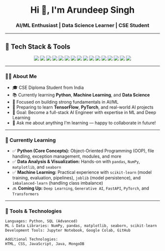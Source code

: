 <h1 align="center">Hi 🤖, I'm Arundeep Singh</h1>
<h3 align="center">AI/ML Enthusiast | Data Science Learner | CSE Student</h3>

<p align="center">

---

## 🚀 Tech Stack & Tools

<p align="center">

<!-- 🧠 Regularly Used (AI/ML & Dev Tools) -->
<img src="https://img.shields.io/badge/Python-3670A0?style=for-the-badge&logo=python&logoColor=yellow" />
<img src="https://img.shields.io/badge/NumPy-013243?style=for-the-badge&logo=numpy&logoColor=white" />
<img src="https://img.shields.io/badge/Pandas-150458?style=for-the-badge&logo=pandas&logoColor=white" />
<img src="https://img.shields.io/badge/Matplotlib-001C58?style=for-the-badge&logo=matplotlib&logoColor=white" />
<img src="https://img.shields.io/badge/Seaborn-2E6E8E?style=for-the-badge&logo=seaborn&logoColor=white" />
<img src="https://img.shields.io/badge/Scikit--Learn-F7931E?style=for-the-badge&logo=scikitlearn&logoColor=white" />
<img src="https://img.shields.io/badge/Machine%20Learning-0A66C2?style=for-the-badge&logo=github&logoColor=white" />
<img src="https://img.shields.io/badge/Jupyter-F37626?style=for-the-badge&logo=jupyter&logoColor=white" />
<img src="https://img.shields.io/badge/Google%20Colab-F9AB00?style=for-the-badge&logo=googlecolab&logoColor=white" />
<img src="https://img.shields.io/badge/GitHub-181717?style=for-the-badge&logo=github&logoColor=white" />
<img src="https://img.shields.io/badge/SQL-003B57?style=for-the-badge&logo=mysql&logoColor=white" />

<!-- 🌐 Familiar With -->
<img src="https://img.shields.io/badge/HTML5-E34F26?style=for-the-badge&logo=html5&logoColor=white" />
<img src="https://img.shields.io/badge/CSS3-1572B6?style=for-the-badge&logo=css3&logoColor=white" />
<img src="https://img.shields.io/badge/JavaScript-F7DF1E?style=for-the-badge&logo=javascript&logoColor=black" />
<img src="https://img.shields.io/badge/Java-ED8B00?style=for-the-badge&logo=java&logoColor=white" />
<img src="https://img.shields.io/badge/MongoDB-4EA94B?style=for-the-badge&logo=mongodb&logoColor=white" />

</p>

---

### 👨‍💻 About Me

- 🎓 CSE Diploma Student from India  
- 📚 Currently learning **Python**, **Machine Learning**, and **Data Science**  
- 🤖 Focused on building strong fundamentals in AI/ML  
- 🌱 Preparing to learn **TensorFlow**, **PyTorch**, and real-world AI projects  
- 🎯 Goal: Become a full-stack AI Engineer with expertise in ML and Deep Learning  
- 💬 Ask me about anything I'm learning — happy to collaborate in future!

---

### 📌 Currently Learning

- ✅ **Python (Core Concepts):** Object-Oriented Programming (OOP), file handling, exception management, modules, and more  
- ✅ **Data Analysis & Visualization:** Hands-on with `pandas`, `NumPy`, `matplotlib`, and `seaborn`  
- ✅ **Machine Learning:** Practical experience with `scikit-learn` (model training, evaluation, pipelines), `joblib` (model persistence), and `imbalanced-learn` (handling class imbalance)  
- 🔜 **Coming Up:** `Deep Learning`, `Generative AI`, `FastAPI`, `PyTorch`, and `Transformers`

---

### 🧰 Tools & Technologies

```python
Languages: Python, SQL (Advanced)
ML & Data Libraries: NumPy, pandas, matplotlib, seaborn, scikit-learn
Development Tools: Jupyter Notebook, Google Colab, GitHub

Additional Technologies:
HTML, CSS, JavaScript, Java, MongoDB
